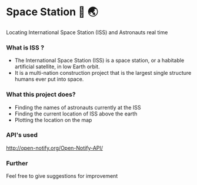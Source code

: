 # Space Station :rocket: :earth_asia:
Locating International Space Station (ISS) and Astronauts real time
<br>
### What is ISS ?
* The International Space Station (ISS) is a space station, or a habitable artificial satellite, in low Earth orbit.
* It is a multi-nation construction project that is the largest single structure humans ever put into space. 
### What this project does? <br>
* Finding the names of astronauts currently at the ISS
* Finding the current location of ISS above the earth
* Plotting the location on the map
### API's used
http://open-notify.org/Open-Notify-API/
### Further
Feel free to give suggestions for improvement
